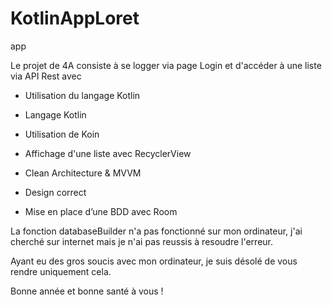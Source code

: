 # KotlinAppLoret
app


Le projet de 4A consiste à se logger via page Login et d'accéder à une liste via API Rest avec 

- Utilisation du langage Kotlin

- Langage Kotlin

- Utilisation de Koin

- Affichage d'une liste avec RecyclerView

- Clean Architecture & MVVM

- Design correct

- Mise en place d’une BDD avec Room

La fonction databaseBuilder n'a pas fonctionné sur mon ordinateur, j'ai cherché sur internet mais je n'ai pas reussis à resoudre l'erreur.

Ayant eu des gros soucis avec mon ordinateur, je suis désolé de vous rendre uniquement cela.

Bonne année et bonne santé à vous ! 

